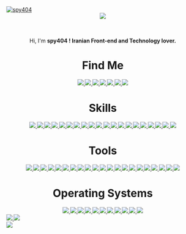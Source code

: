 <a href="https://github.com/spy404" target="_blank" align="center">
  <img src="https://s2.uupload.ir/files/github-header-image_zm3n.jpg" border="0" alt="spy404" />
</a>
<center><img src="https://api.visitorbadge.io/api/visitors?path=spy404&label=Visitors&countColor=%23263759&style=flat-square&labelStyle=upper" /></center>
<br />
<br />
<p align="center"> Hi, I'm <b> spy404 <b>! Iranian <b> Front-end </b> and <b> Technology </b> lover. </p>
<div align="center">
  <h1> Find Me </h1>
  <a href="https://codepen.io/spy404/">
    <img src="https://img.shields.io/badge/Codepen-000000?style=for-the-badge&logo=codepen&logoColor=white" />
  </a>
  <a href="https://dev.to/spy404/">
    <img src="https://img.shields.io/badge/dev.to-0A0A0A?style=for-the-badge&logo=dev.to&logoColor=white" />
  </a>
  <a href="https://medium.com/@spy404/">
    <img src="https://img.shields.io/badge/Medium-12100E?style=for-the-badge&logo=medium&logoColor=white" />
  </a>
  <a href="https://www.reddit.com/user/spy404_/">
    <img src="https://img.shields.io/badge/Reddit-%23FF4500.svg?style=for-the-badge&logo=Reddit&logoColor=white" />
  </a>
  <a href="https://discord.gg/EzfVYvMF8Y">
    <img src="https://img.shields.io/badge/Discord-%235865F2.svg?style=for-the-badge&logo=discord&logoColor=white" />
  </a>
  <a href="mailto: spy404.work@gmail.com">  
    <img src="https://img.shields.io/badge/Gmail-D14836?style=for-the-badge&logo=gmail&logoColor=white" />
  </a>
  <a href="https://t.me/the_spy404">
    <img src="https://img.shields.io/badge/Telegram-2CA5E0?style=for-the-badge&logo=telegram&logoColor=white" />
  </a>
  <h1> Skills </h1>
  <a href="https://www.mongodb.com/">
    <img src="https://img.shields.io/badge/MongoDB-%234ea94b.svg?style=for-the-badge&logo=mongodb&logoColor=white" />
  </a>
  <a href="https://www.sqlite.org/index.html">
    <img src="https://img.shields.io/badge/sqlite-%2307405e.svg?style=for-the-badge&logo=sqlite&logoColor=white" />
  </a>
  <a href="https://helpx.adobe.com/support/xd.html">
    <img src="https://img.shields.io/badge/Adobe%20XD-470137?style=for-the-badge&logo=Adobe%20XD&logoColor=#FF61F6" />
  </a>
  <a href="https://canva.com/">
    <img src="https://img.shields.io/badge/Canva-%2300C4CC.svg?style=for-the-badge&logo=Canva&logoColor=white" />
  </a>
  <a href="https://www.figma.com/">
    <img src="https://img.shields.io/badge/figma-%23F24E1E.svg?style=for-the-badge&logo=figma&logoColor=white" />
  </a>
  <a href="https://getbootstrap.com/">
    <img src="https://img.shields.io/badge/bootstrap-%23563D7C.svg?style=for-the-badge&logo=bootstrap&logoColor=white" />
  </a>
  <a href="https://flask.palletsprojects.com/">
    <img src="https://img.shields.io/badge/flask-%23000.svg?style=for-the-badge&logo=flask&logoColor=white" />
  </a>
  <a href="https://jquery.com/">
    <img src="https://img.shields.io/badge/jquery-%230769AD.svg?style=for-the-badge&logo=jquery&logoColor=white" />
  </a>
  <a href="https://vuejs.org/">
    <img src="https://img.shields.io/badge/vuejs-%2335495e.svg?style=for-the-badge&logo=vuedotjs&logoColor=%234FC08D" />
  </a>
  <a href="https://windicss.org/">
    <img src="https://img.shields.io/badge/windicss-48B0F1.svg?style=for-the-badge&logo=windi-css&logoColor=white" />
  </a>
  <a href="https://developer.mozilla.org/en-US/docs/Web/CSS/">
    <img src="https://img.shields.io/badge/css3-%231572B6.svg?style=for-the-badge&logo=css3&logoColor=white" />
  </a>
  <a href="https://developer.mozilla.org/en-US/docs/Web/HTML/">
    <img src="https://img.shields.io/badge/html5-%23E34F26.svg?style=for-the-badge&logo=html5&logoColor=white" />
  </a>
  <a href="https://developer.mozilla.org/en-US/docs/Web/JavaScript/">
    <img src="https://img.shields.io/badge/javascript-%23323330.svg?style=for-the-badge&logo=javascript&logoColor=%23F7DF1E" />
  </a>
  <a href="https://www.php.net/">
    <img src="https://img.shields.io/badge/php-%23777BB4.svg?style=for-the-badge&logo=php&logoColor=white" />
  </a>
  <a href="https://learn.microsoft.com/en-us/powershell/">
    <img src="https://img.shields.io/badge/PowerShell-%235391FE.svg?style=for-the-badge&logo=powershell&logoColor=white" />
  </a>
  <a href="https://www.python.org/">
    <img src="https://img.shields.io/badge/python-3670A0?style=for-the-badge&logo=python&logoColor=ffdd54" />
  </a>
  <a href="https://www.ruby-lang.org/en/">
    <img src="https://img.shields.io/badge/ruby-%23CC342D.svg?style=for-the-badge&logo=ruby&logoColor=white" />
  </a>
  <a href="https://www.shellscript.sh/">
    <img src="https://img.shields.io/badge/shell_script-%23121011.svg?style=for-the-badge&logo=gnu-bash&logoColor=white" />
  </a>
  <a href="https://www.typescriptlang.org/">
    <img src="https://img.shields.io/badge/typescript-%23007ACC.svg?style=for-the-badge&logo=typescript&logoColor=white" />
  </a>
  <a href="https://en.wikipedia.org/wiki/Markdown/">
    <img src="https://img.shields.io/badge/markdown-%23000000.svg?style=for-the-badge&logo=markdown&logoColor=white" />
  </a>
  <h1> Tools </h1>
  <a href="https://brave.com/">
    <img src="https://img.shields.io/badge/Brave-FB542B?style=for-the-badge&logo=Brave&logoColor=white" />
  </a>
  <a href="https://www.mozilla.org/en-US/firefox/new/">
    <img src="https://img.shields.io/badge/Firefox-FF7139?style=for-the-badge&logo=Firefox-Browser&logoColor=white" />
  </a>
  <a href="https://torproject.org/">
    <img src="https://img.shields.io/badge/Tor-7D4698?style=for-the-badge&logo=Tor-Browser&logoColor=white" />
  </a>
  <a href="https://www.dropbox.com/">
    <img src="https://img.shields.io/badge/Dropbox-%233B4D98.svg?style=for-the-badge&logo=Dropbox&logoColor=white" />
  </a>
  <a href="https://www.anaconda.com/">
    <img src="https://img.shields.io/badge/Anaconda-%2344A833.svg?style=for-the-badge&logo=anaconda&logoColor=white" />
  </a>
  <a href="https://www.npmjs.com/">
    <img src="https://img.shields.io/badge/NPM-%23CB3837.svg?style=for-the-badge&logo=npm&logoColor=white" />
  </a>
  <a href="https://glitch.com/">
    <img src="https://img.shields.io/badge/glitch-%233333FF.svg?style=for-the-badge&logo=glitch&logoColor=white" />
  </a>
  <a href="https://www.heroku.com/">
    <img src="https://img.shields.io/badge/heroku-%23430098.svg?style=for-the-badge&logo=heroku&logoColor=white" />
  </a>
  <a href="https://github.com/atom/atom/">
    <img src="https://img.shields.io/badge/Atom-%2366595C.svg?style=for-the-badge&logo=atom&logoColor=white" />
  </a>
  <a href="https://jupyter.org/">
    <img src="https://img.shields.io/badge/jupyter-%23FA0F00.svg?style=for-the-badge&logo=jupyter&logoColor=white" />
  </a>
  <a href="https://www.jetbrains.com/phpstorm/">
    <img src="https://img.shields.io/badge/phpstorm-143?style=for-the-badge&logo=phpstorm&logoColor=black&color=black&labelColor=darkorchid" />
  </a>
  <a href="https://www.jetbrains.com/pycharm/">
    <img src="https://img.shields.io/badge/pycharm-143?style=for-the-badge&logo=pycharm&logoColor=black&color=black&labelColor=green" />
  </a>
  <a href="https://replit.com/">
    <img src="https://img.shields.io/badge/Replit-DD1200?style=for-the-badge&logo=Replit&logoColor=white" />
  </a>
  <a href="https://www.jetbrains.com/rider/">
    <img src="https://img.shields.io/badge/Rider-000000.svg?style=for-the-badge&logo=Rider&logoColor=white&color=black&labelColor=crimson" />
  </a>
  <a href="https://www.sublimetext.com/">
    <img src="https://img.shields.io/badge/sublime_text-%23575757.svg?style=for-the-badge&logo=sublime-text&logoColor=important" />
  </a>
  <a href="https://code.visualstudio.com/">
    <img src="https://img.shields.io/badge/Visual%20Studio%20Code-0078d7.svg?style=for-the-badge&logo=visual-studio-code&logoColor=white" />
  </a>
  <a href="https://www.jetbrains.com/webstorm/">
    <img src="https://img.shields.io/badge/webstorm-143?style=for-the-badge&logo=webstorm&logoColor=white&color=black" />
  </a>
  <a href="https://www.libreoffice.org/">
    <img src="https://img.shields.io/badge/LibreOffice-%2318A303?style=for-the-badge&logo=LibreOffice&logoColor=white" />
  </a>
  <a href="https://duckduckgo.com/">
    <img src="https://img.shields.io/badge/DuckDuckGo-DE5833?style=for-the-badge&logo=DuckDuckGo&logoColor=white" />
  </a>
  <a href="https://github.com/">
    <img src="https://img.shields.io/badge/github-%23121011.svg?style=for-the-badge&logo=github&logoColor=white" />
  </a>
  <a href="https://git-scm.com/">
    <img src="https://img.shields.io/badge/git-%23F05033.svg?style=for-the-badge&logo=git&logoColor=white" />
  </a>
  <h1>
    Operating Systems
  </h1>
  <a href="https://archlinux.org/">
    <img src="https://img.shields.io/badge/Arch%20Linux-1793D1?logo=arch-linux&logoColor=fff&style=for-the-badge" />
  </a>
  <a href="https://www.debian.org/">
    <img src="https://img.shields.io/badge/Debian-D70A53?style=for-the-badge&logo=debian&logoColor=white" />
  </a>
  <a href="https://www.deepin.org/index/en/">
    <img src="https://img.shields.io/badge/Deepin-007CFF?style=for-the-badge&logo=deepin&logoColor=white" />
  </a>
  <a href="https://getfedora.org/">
    <img src="https://img.shields.io/badge/Fedora-294172?style=for-the-badge&logo=fedora&logoColor=white" />
  </a>
  <a href="https://www.kali.org/">
    <img src="https://img.shields.io/badge/Kali-268BEE?style=for-the-badge&logo=kalilinux&logoColor=white" />
  </a>
  <a href="https://linuxmint.com/">
    <img src="https://img.shields.io/badge/Linux%20Mint-87CF3E?style=for-the-badge&logo=Linux%20Mint&logoColor=white" />
  </a>
  <a href="https://manjaro.org/">
    <img src="https://img.shields.io/badge/Manjaro-35BF5C?style=for-the-badge&logo=Manjaro&logoColor=white" />
  </a>
  <a href="https://pop.system76.com/">
    <img src="https://img.shields.io/badge/Pop!_OS-48B9C7?style=for-the-badge&logo=Pop!_OS&logoColor=white" />
  </a>
  <a href="https://getsol.us/">
    <img src="https://img.shields.io/badge/Solus-%23f2f2f2.svg?style=for-the-badge&logo=solus&logoColor=5294E2" />
  </a>
  <a href="https://ubuntu.com/">
    <img src="https://img.shields.io/badge/Ubuntu-E95420?style=for-the-badge&logo=ubuntu&logoColor=white" />
  </a>
  <a href="https://www.microsoft.com/software-download/windows11">
    <img src="https://img.shields.io/badge/Windows%2011-%230079d5.svg?style=for-the-badge&logo=Windows%2011&logoColor=white" />
  </a>
</div>
<a href="https://github.com/spy404/">
  <img src="https://github-readme-stats.vercel.app/api?username=spy404&show_icons=true&theme=radical" />
</a>
<a href="https://github.com/spy404/">
  <img src="https://github-readme-streak-stats.herokuapp.com/?user=spy404&theme=radical" />
</a>
<br />
<a href="https://github.com/spy404/">
  <img src="https://github-readme-stats.vercel.app/api/top-langs/?username=spy404&layout=compact&theme=radical" />
</a>
